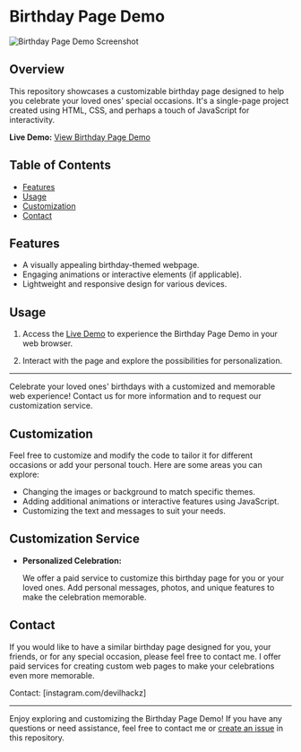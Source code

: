 # Birthday Page Demo

![Birthday Page Demo Screenshot](https://devilhackzz.github.io/images/mockup.png) <!-- Add a screenshot of your Birthday Page Demo here -->

## Overview

This repository showcases a customizable birthday page designed to help you celebrate your loved ones' special occasions. It's a single-page project created using HTML, CSS, and perhaps a touch of JavaScript for interactivity.

**Live Demo:** [View Birthday Page Demo](https://devilhackzz.github.io/demo_birthday_page/)

## Table of Contents

- [Features](#features)
- [Usage](#usage)
- [Customization](#customization)
- [Contact](#contact)

## Features

- A visually appealing birthday-themed webpage.
- Engaging animations or interactive elements (if applicable).
- Lightweight and responsive design for various devices.

## Usage

1. Access the [Live Demo](https://devilhackzz.github.io/demo_birthday_page/) to experience the Birthday Page Demo in your web browser.

2. Interact with the page and explore the possibilities for personalization.

---

Celebrate your loved ones' birthdays with a customized and memorable web experience! Contact us for more information and to request our customization service.

## Customization

Feel free to customize and modify the code to tailor it for different occasions or add your personal touch. Here are some areas you can explore:

- Changing the images or background to match specific themes.
- Adding additional animations or interactive features using JavaScript.
- Customizing the text and messages to suit your needs.

## Customization Service

- **Personalized Celebration:**

   We offer a paid service to customize this birthday page for you or your loved ones. Add personal messages, photos, and unique features to make the celebration memorable.


## Contact

If you would like to have a similar birthday page designed for you, your friends, or for any special occasion, please feel free to contact me. I offer paid services for creating custom web pages to make your celebrations even more memorable.

Contact: [instagram.com/devilhackz]

---

Enjoy exploring and customizing the Birthday Page Demo! If you have any questions or need assistance, feel free to contact me or [create an issue](https://github.com/devilhackzz/demo_birthday_page/issues) in this repository.
